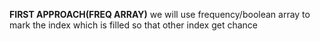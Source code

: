 **FIRST APPROACH(FREQ ARRAY)**
we will use frequency/boolean array to mark the index which is filled so that other index get chance